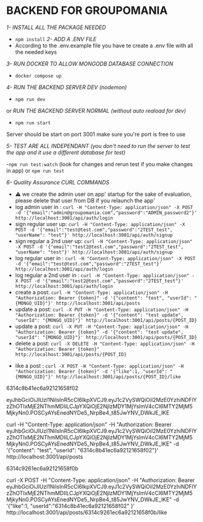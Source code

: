 # BACKEND FOR GROUPOMANIA

*1- INSTALL ALL THE PACKAGE NEEDED* 

- `npm install`
*2- ADD A .ENV FILE*
- According to the .env.example file you have te create a .env file with all the needed keys

*3- RUN DOCKER TO ALLOW MONGODB DATABASE CONNECTION*

- `docker compose up`

*4- RUN THE BACKEND SERVER DEV (nodemon)*

- `npm run dev`

or *RUN THE BACKEND SERVER NORMAL (without auto reaload for dev)*

- `npm run start`

Server should be start on port 3001 make sure you're port is free to use

*5- TEST ARE ALL INDEPENDANT (you don't need to run the server to test the app and it use a different database for test)*

-`npm run test:watch` (look for changes and rerun test if you make changes in app) or `npm run test`

*6- Quality Assurance CURL COMMANDS*
 
- ⚠️ we create the admin user on app' startup for the sake of evaluation, please delete that user from DB if you relaunch the app'
- log admin user in : `curl -H "Content-Type: application/json" -X POST -d '{"email":"admin@groupomania.com","password":"ADMIN_password2"}' http://localhost:3001/api/auth/login`
- sign regular user up: `curl -H "Content-Type: application/json" -X POST -d '{"email":"test@test.com","password":"2TEST_test", "userName": "test"}' http://localhost:3001/api/auth/signup`
- sign regular a 2nd user up: `curl -H "Content-Type: application/json" -X POST -d '{"email":"test2@test.com","password":"2TEST_test", "userName": "test"}' http://localhost:3001/api/auth/signup`  
- log regular user in : `curl -H "Content-Type: application/json" -X POST -d '{"email":"test@test.com","password":"2TEST_test"}' http://localhost:3001/api/auth/login`
- log regular a 2nd user in : `curl -H "Content-Type: application/json" -X POST -d '{"email":"test2@test.com","password":"2TEST_test"}' http://localhost:3001/api/auth/login`
- create a post: `curl -H "Content-Type: application/json" -H "Authorization: Bearer {token}" -d '{"content": "test", "userId": "{MONGO_UID}"}' http://localhost:3001/api/posts`
- update a post: `curl -X PUT -H "Content-Type: application/json" -H "Authorization: Bearer {token}" -d '{"content": "test update", "userId": "{MONGO_UID}"}' http://localhost:3001/api/posts/{POST_ID}`
- update a post: `curl -X PUT -H "Content-Type: application/json" -H "Authorization: Bearer {token}" -d '{"content": "test update", "userId": "{MONGO_UID}"}' http://localhost:3001/api/posts/{POST_ID}`
- delete a post: `curl -X DELETE -H "Content-Type: application/json" -H "Authorization: Bearer {token}" http://localhost:3001/api/posts/{POST_ID}`
<!-- TODO add commands for likes/dislikes -->
- like a post : `curl -X POST -H "Content-Type: application/json" -H "Authorization: Bearer {token}" -d '{"like":1, "userId": "{MONGO_UID}"}' http://localhost:3001/api/posts/{POST_ID}/like`

6314c8b41ec6a92121658f02

eyJhbGciOiJIUzI1NiIsInR5cCI6IkpXVCJ9.eyJ1c2VySWQiOiI2MzE0YzhiNDFlYzZhOTIxMjE2NThmMDIiLCJpYXQiOjE2NjIzMDY1MjYsImV4cCI6MTY2MjM5MjkyNn0.POSCyAYsEnedNYDe5_NrpBe4_t85JwYNV_DWkJE_lKE

curl -H "Content-Type: application/json" -H "Authorization: Bearer eyJhbGciOiJIUzI1NiIsInR5cCI6IkpXVCJ9.eyJ1c2VySWQiOiI2MzE0YzhiNDFlYzZhOTIxMjE2NThmMDIiLCJpYXQiOjE2NjIzMDY1MjYsImV4cCI6MTY2MjM5MjkyNn0.POSCyAYsEnedNYDe5_NrpBe4_t85JwYNV_DWkJE_lKE" -d '{"content": "test", "userId": "6314c8b41ec6a92121658f02"}' http://localhost:3001/api/posts

6314c9261ec6a92121658f0b

curl -X POST -H "Content-Type: application/json" -H "Authorization: Bearer eyJhbGciOiJIUzI1NiIsInR5cCI6IkpXVCJ9.eyJ1c2VySWQiOiI2MzE0YzhiNDFlYzZhOTIxMjE2NThmMDIiLCJpYXQiOjE2NjIzMDY1MjYsImV4cCI6MTY2MjM5MjkyNn0.POSCyAYsEnedNYDe5_NrpBe4_t85JwYNV_DWkJE_lKE" -d '{"like":1, "userId":"6314c8b41ec6a92121658f02" }' http://localhost:3001/api/posts/6314c9261ec6a92121658f0b/like